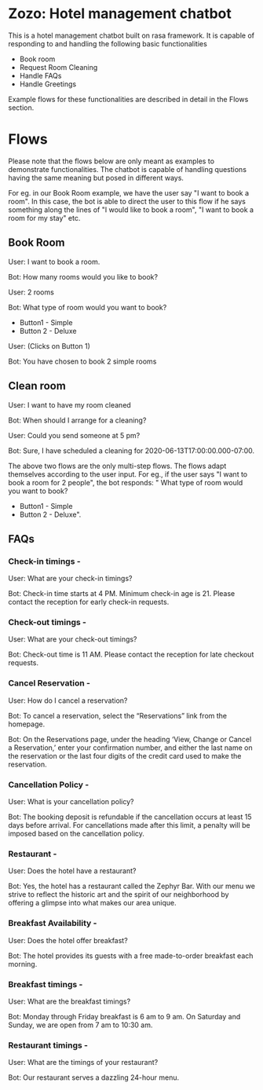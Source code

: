 # Zozo: Hotel management chatbot
This is a hotel management chatbot built on rasa framework. It is capable of responding to and handling the following basic functionalities
- Book room
- Request Room Cleaning
- Handle FAQs
- Handle Greetings

Example flows for these functionalities are described in detail in the Flows section.

# Flows

Please note that the flows below are only meant as examples to demonstrate functionalities. The chatbot is capable of handling questions having the same meaning but posed in different ways.

For eg. in our Book Room example, we have the user say "I want to book a room". In this case, the bot is able to direct the user to this flow if he says something along the lines of "I would like to book a room", "I want to book a room for my stay" etc.

## Book Room

User: I want to book a room.

Bot: How many rooms would you like to book?

User: 2 rooms

Bot: What type of room would you want to book?
- Button1 - Simple 
- Button 2 - Deluxe

User: (Clicks on Button 1)

Bot: You have chosen to book 2 simple rooms

## Clean room

User: I want to have my room cleaned

Bot: When should I arrange for a cleaning?

User: Could you send someone at 5 pm?

Bot: Sure, I have scheduled a cleaning for 2020-06-13T17:00:00.000-07:00.

The above two flows are the only multi-step flows. The flows adapt themselves according to the user input. For eg., if the user says "I want to book a room for 2 people", the bot responds:
" What type of room would you want to book?
- Button1 - Simple 
- Button 2 - Deluxe".

## FAQs

### Check-in timings -
User: What are your check-in timings?

Bot: Check-in time starts at 4 PM. Minimum check-in age is 21. Please contact the reception for early check-in requests.

### Check-out timings -
User: What are your check-out timings?

Bot: Check-out time is 11 AM. Please contact the reception for late checkout requests.

### Cancel Reservation -
User: How do I cancel a reservation?

Bot: To cancel a reservation, select the “Reservations” link from the homepage.

Bot: On the Reservations page, under the heading ‘View, Change or Cancel a Reservation,’ enter your confirmation number, and either the last name on the reservation or the last four digits of the credit card used to make the reservation.

### Cancellation Policy -
User: What is your cancellation policy?

Bot: The booking deposit is refundable if the cancellation occurs at least 15 days before arrival. For cancellations made after this limit, a penalty will be imposed based on the cancellation policy.

### Restaurant -
User: Does the hotel have a restaurant?

Bot: Yes, the hotel has a restaurant called the Zephyr Bar. With our menu we strive to reflect the historic art and the spirit of our neighborhood by offering a glimpse into what makes our area unique.

### Breakfast Availability -
User: Does the hotel offer breakfast?

Bot: The hotel provides its guests with a free made-to-order breakfast each morning.

### Breakfast timings -
User: What are the breakfast timings?

Bot: Monday through Friday breakfast is 6 am to 9 am. On Saturday and Sunday, we are open from 7 am to 10:30 am.

### Restaurant timings -
User: What are the timings of your restaurant?

Bot: Our restaurant serves a dazzling 24-hour menu.

